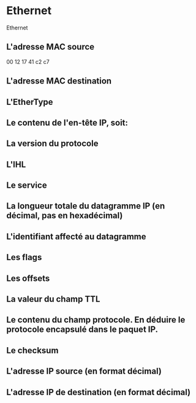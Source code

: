 # Ethernet
Ethernet

## L'adresse MAC source
00 12 17 41 c2 c7
## L'adresse MAC destination
## L'EtherType
## Le contenu de l'en-tête IP, soit:
##   La version du protocole
##   L'IHL
##   Le service
##   La longueur totale du datagramme IP (en décimal, pas en hexadécimal)
##   L'identifiant affecté au datagramme
##   Les flags
##   Les offsets
##   La valeur du champ TTL
##   Le contenu du champ protocole. En déduire le protocole encapsulé dans le paquet IP.
##   Le checksum
##   L'adresse IP source (en format décimal)
##   L'adresse IP de destination (en format décimal)
